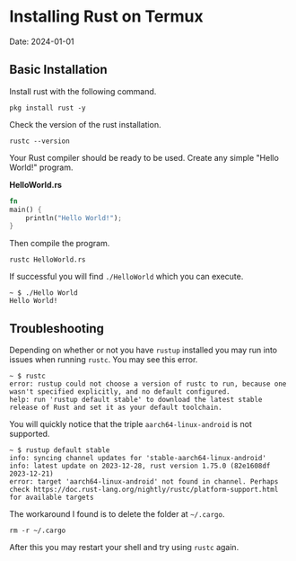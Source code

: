 # Installing Rust on Termux

Date: 2024-01-01

## Basic Installation

Install rust with the following command.

```
pkg install rust -y
```

Check the version of the rust installation.

```
rustc --version
```

Your Rust compiler should be ready to be used. Create any simple "Hello World!" program.

**HelloWorld.rs**
```rust
fn
main() {
    println("Hello World!");
}
```

Then compile the program.

```
rustc HelloWorld.rs
```

If successful you will find `./HelloWorld` which you can execute.

```
~ $ ./Hello World
Hello World!
```

## Troubleshooting

Depending on whether or not you have `rustup` installed you may run into issues when running `rustc`. You may see this error.

```
~ $ rustc
error: rustup could not choose a version of rustc to run, because one wasn't specified explicitly, and no default configured.
help: run 'rustup default stable' to download the latest stable release of Rust and set it as your default toolchain.
```

You will quickly notice that the triple `aarch64-linux-android` is not supported.

```
~ $ rustup default stable
info: syncing channel updates for 'stable-aarch64-linux-android'
info: latest update on 2023-12-28, rust version 1.75.0 (82e1608df 2023-12-21)
error: target 'aarch64-linux-android' not found in channel. Perhaps check https://doc.rust-lang.org/nightly/rustc/platform-support.html for available targets
```

The workaround I found is to delete the folder at `~/.cargo`.

```
rm -r ~/.cargo
```

After this you may restart your shell and try using `rustc` again.
